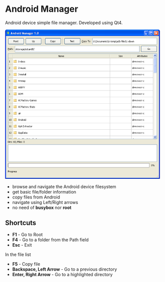 # Android Manager

Android device simple file manager.
Developed using Qt4.

![img](source/img/img1.png)

- browse and navigate the Android device filesystem
- get basic file/folder information
- copy files from Android
- navigate using Left/Right arrows
- no need of <b>busybox</b> nor <b>root</b>


## Shortcuts

- **F1** - Go to Root
- **F4** - Go to a folder from the Path field
- **Esc** - Exit

In the file list

- **F5** - Copy file
- **Backspace, Left Arrow** - Go to a previous directory
- **Enter, Right Arrow** - Go to a highlighted directory
